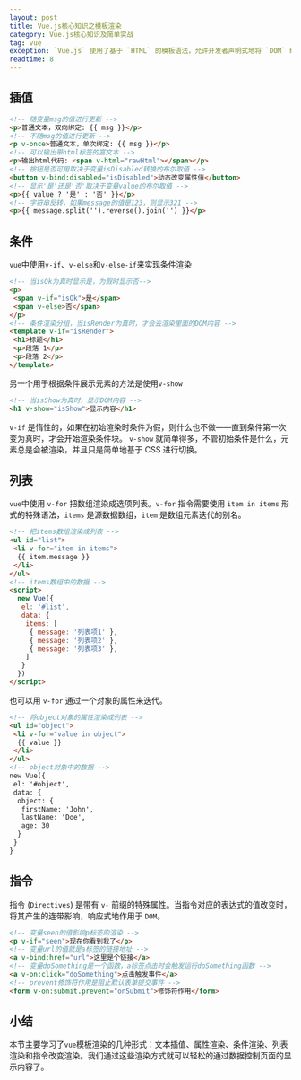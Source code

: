 ```yaml
---
layout: post
title: Vue.js核心知识之模板渲染
category: Vue.js核心知识及简单实战
tag: vue
exception: `Vue.js` 使用了基于 `HTML` 的模板语法，允许开发者声明式地将 `DOM` 绑定至底层 `Vue` 实例的数据。所有 `Vue.js` 的模板都是合法的 HTML ，所以能被遵循规范的浏览器和 `HTML` 解析器解析。
readtime: 8
---
```


## 插值
```html
<!-- 随变量msg的值进行更新 -->
<p>普通文本，双向绑定: {{ msg }}</p>
<!-- 不随msg的值进行更新 -->
<p v-once>普通文本，单次绑定: {{ msg }}</p>
<!-- 可以输出带html标签的富文本 -->
<p>输出html代码: <span v-html="rawHtml"></span></p>
<!-- 按钮是否可用取决于变量isDisabled转换的布尔取值 -->
<button v-bind:disabled="isDisabled">动态改变属性值</button>
<!-- 显示'是'还是'否'取决于变量value的布尔取值 -->
<p>{{ value ? '是' : '否' }}</p>
<!-- 字符串反转，如果message的值是123，则显示321 -->
<p>{{ message.split('').reverse().join('') }}</p>
```

## 条件
`vue`中使用`v-if`、`v-else`和`v-else-if`来实现条件渲染
```html
<!-- 当isOk为真时显示是，为假时显示否-->
<p>
 <span v-if="isOk">是</span>
 <span v-else>否</span>
</p>
<!-- 条件渲染分组，当isRender为真时，才会去渲染里面的DOM内容 -->
<template v-if="isRender">
 <h1>标题</h1>
 <p>段落 1</p>
 <p>段落 2</p>
</template>
```
另一个用于根据条件展示元素的方法是使用`v-show`
```html
<!-- 当isShow为真时，显示DOM内容 -->
<h1 v-show="isShow">显示内容</h1>
```
`v-if` 是惰性的，如果在初始渲染时条件为假，则什么也不做——直到条件第一次变为真时，才会开始渲染条件块。
`v-show` 就简单得多，不管初始条件是什么，元素总是会被渲染，并且只是简单地基于 CSS 进行切换。

## 列表
`vue`中使用 `v-for` 把数组渲染成选项列表。`v-for` 指令需要使用 `item in items` 形式的特殊语法，`items` 是源数据数组，`item` 是数组元素迭代的别名。
```html
<!-- 把items数组渲染成列表 -->
<ul id="list">
 <li v-for="item in items">
  {{ item.message }}
 </li>
</ul>
<!-- items数组中的数据 -->
<script>
  new Vue({
   el: '#list',
   data: {
    items: [
     { message: '列表项1' },
     { message: '列表项2' },
     { message: '列表项3' },
    ]
   }
  })
</script>
```
也可以用 `v-for` 通过一个对象的属性来迭代。
```html
<!-- 将object对象的属性渲染成列表 -->
<ul id="object">
 <li v-for="value in object">
  {{ value }}
 </li>
</ul>
<!-- object对象中的数据 -->
new Vue({
 el: '#object',
 data: {
  object: {
   firstName: 'John',
   lastName: 'Doe',
   age: 30
  }
 }
}
```

## 指令
指令 (`Directives`) 是带有 `v-` 前缀的特殊属性。当指令对应的表达式的值改变时，将其产生的连带影响，响应式地作用于 `DOM`。
```html
<!-- 变量seen的值影响p标签的渲染 -->
<p v-if="seen">现在你看到我了</p>
<!-- 变量url的值就是a标签的链接地址 -->
<a v-bind:href="url">这里是个链接</a>
<!-- 变量doSomething是一个函数，a标签点击时会触发运行doSomething函数 -->
<a v-on:click="doSomething">点击触发事件</a>
<!-- prevent修饰符作用是阻止默认表单提交事件 -->
<form v-on:submit.prevent="onSubmit">修饰符作用</form>
```

## 小结
本节主要学习了`vue`模板渲染的几种形式：文本插值、属性渲染、条件渲染、列表渲染和指令改变渲染。我们通过这些渲染方式就可以轻松的通过数据控制页面的显示内容了。